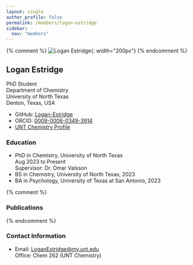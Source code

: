 ```yaml
---
layout: single
author_profile: false
permalink: /members/logan-estridge
sidebar:
  nav: "members"
---
```


{% comment %}
![Logan Estridge]({{site.url}}/assets/images/LoganEstridge.jpg){: width="200px"}
{% endcomment %}

## Logan Estridge
PhD Student  
Department of Chemistry  
University of North Texas  
Denton, Texas, USA  

* GitHub: [Logan-Estridge](https://github.com/Logan-Estridge)  
* ORCID: [0009-0006-0349-3914](http://orcid.org/0009-0006-0349-3914)  
* [UNT Chemistry Profile](https://chemistry.unt.edu/people/logan-estridge)  

### Education
* PhD in Chemistry, University of North Texas  
  Aug 2023 to Present  
  Supervisor: Dr. Omar Valsson  
* BS in Chemistry, University of North Texas, 2023   
* BA in Psychology, University of Texas at San Antonio, 2023     

{% comment %}
### Publications
{% endcomment %}

### Contact Information
* Email: [LoganEstridge@my.unt.edu](mailto:LoganEstridge@my.unt.edu)  
  Office: Chem 262 (UNT Chemistry)
